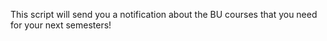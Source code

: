 This script will send you a notification about the BU courses that you need for your next semesters!
